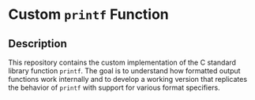 # Custom `printf` Function

## Description
This repository contains the custom implementation of the C standard library function `printf`. The goal is to understand how formatted output functions work internally and to develop a working version that replicates the behavior of `printf` with support for various format specifiers.
